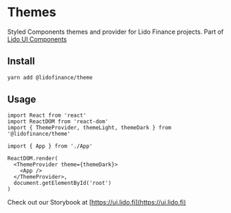 # Themes

Styled Components themes and provider for Lido Finance projects.
Part of [Lido UI Components](https://github.com/lidofinance/ui/#readme)

## Install

```bash
yarn add @lidofinance/theme
```

## Usage

```tsx
import React from 'react'
import ReactDOM from 'react-dom'
import { ThemeProvider, themeLight, themeDark } from '@lidofinance/theme'

import { App } from './App'

ReactDOM.render(
  <ThemeProvider theme={themeDark}>
    <App />
  </ThemeProvider>,
  document.getElementById('root')
)
```

Check out our Storybook at [https://ui.lido.fi](https://ui.lido.fi)
